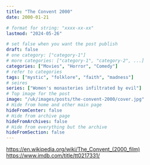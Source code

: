 ```yaml
---
title: "The Convent 2000"
date: 2000-01-21

# format for string: "xxxx-xx-xx"
lastmod: "2024-05-26"

# set false when you want the post publish
draft: false
# one category: ["category-1"]
# more categories: ["category-1", "category-2", ...]
categories: ["Movies", "Horror", "Comedy"]
# refer to categories
tags: ["mystic", "folklore", "faith", "madness"]
# seires
series: ["Women's monasteries infiltrated by evil"]
# Top image for the post
image: "/uk/images/posts/the-convent-2000/cover.jpg"
# Hide from home and other main page
hideFromCenter: false
# Hide from archive page
hideFromArchives: false
# Hide from everything but the archive
hideFromSection: false
---
```

https://en.wikipedia.org/wiki/The_Convent_(2000_film)
https://www.imdb.com/title/tt0217331/
<!--more-->